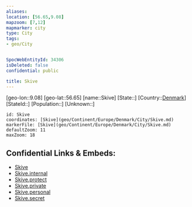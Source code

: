 ```yaml
---
aliases: 
location: [56.65,9.08]
mapzoom: [7,12] 
mapmarker: city 
type: City
tags:
- geo/City


SpocWebEntityId: 34306
isDeleted: false
confidential: public

title: Skive
---
```

[geo-lon::9.08]
[geo-lat::56.65]
[name::Skive]
[State::]
[Country::[Denmark](geo/Continent/Europe/Denmark.md)]
[StateId::]
[Population::]
[Unknown::]


```leaflet
id: Skive
coordinates: [Skive](geo/Continent/Europe/Denmark/City/Skive.md)
markerFile: [Skive](geo/Continent/Europe/Denmark/City/Skive.md)
defaultZoom: 11 
maxZoom: 18
```


## Confidential Links & Embeds: 
- [Skive](../../../../../../_public/geo/Continent/Europe/Denmark/City/Skive.md) 
- [Skive.internal](../../../../../../_internal/geo/Continent/Europe/Denmark/City/Skive.internal.md) 
- [Skive.protect](../../../../../../_protect/geo/Continent/Europe/Denmark/City/Skive.protect.md) 
- [Skive.private](../../../../../../_private/geo/Continent/Europe/Denmark/City/Skive.private.md) 
- [Skive.personal](../../../../../../_personal/geo/Continent/Europe/Denmark/City/Skive.personal.md) 
- [Skive.secret](../../../../../../_secret/geo/Continent/Europe/Denmark/City/Skive.secret.md) 
